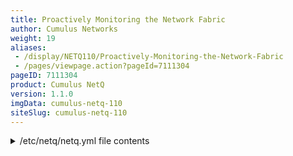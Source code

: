 ```yaml
---
title: Proactively Monitoring the Network Fabric
author: Cumulus Networks
weight: 19
aliases:
 - /display/NETQ110/Proactively-Monitoring-the-Network-Fabric
 - /pages/viewpage.action?pageId=7111304
pageID: 7111304
product: Cumulus NetQ
version: 1.1.0
imgData: cumulus-netq-110
siteSlug: cumulus-netq-110
---
```

<details>

NetQ continually and algorithmically checks for various network events
(see below) and sends real-time alerts via *NetQ Notifier* to notify
users that a network event occurs. When alerted, you can determine
precisely where the fault occurred so you can remediate quickly.

You can create filters for how to handle notifications and you can also
ignore notifications.

## <span>NetQ Notifier</span>

The NetQ Notifier's role within the NetQ suite of applications is to
deliver alerts to users through mediums such as Slack and syslog,
informing users of network events.

{{% imgOld 0 %}}

Notifications can be generated for the following network events:

  - Agent node state

  - Backend connections

  - Fan

  - License

  - NTP

  - OS

  - Port

  - PSU

  - Services

  - Temperature

When a notification arrives, what should you do next? Typically, you
could run `netq check` commands; see [Performing Network
Diagnostics](/version/cumulus-netq-110/Performing-Network-Diagnostics)
for more information. For a thorough example, read about troubleshooting
[MLAG node
failures](/version/cumulus-netq-110/Proactively-Monitoring-the-Network-Fabric/MLAG-Troubleshooting-with-NetQ).

### <span>Log Message Format</span>

Messages have the following structure:

    <timestamp> <node> <service>[PID]: <level> <type>: <message>

For example:

    2017-08-28T22:43:32.794669+00:00 spine01 netq-notifier[13232]: INFO: filter#default: BGP: leaf01 peerlink-1.4094: session state changed from failed to established

### <span>Supported Integrations</span>

NetQ supports the ability to send notifications to the following
applications:

  - **PagerDuty**: NetQ Notifier sends notifications to PagerDuty as
    PagerDuty events.  
    
    {{% imgOld 1 %}}
    
    {{%notice note%}}
    
    If NetQ generates multiple notifications, on the order of 50/second
    (which could happen when a node reboots or when one peer in an MLAG
    pair disconnects), PagerDuty does not see all these notifications.
    You may see warnings in the `netq-notifier.log` file like this:
    
        2017-09-20T20:39:48.222458+00:00 rdsq1 netq-notifier[1]: WARNING: Notifier: notifier-pagerduty: Request failed with exception: Code: 429, msg: {"status":"throttle exceeded","message":"Requests for this service are arriving too quickly.  Please retry later."}
    
    This is a known limitation in PagerDuty at this time.
    
    {{%/notice%}}

  - **Slack**: NetQ Notifier sends notifications to Slack as incoming
    webhooks for a Slack channel you configure. For example:
    
    {{% imgOld 2 %}}

  - **rsyslog:** Using `rsyslog`, NetQ Notifier sends alerts and events
    to the `/var/log/netq-notifier.log` file by default, but
    notifications can also be sent to ELK/Logstash or Splunk.
    
    {{% imgOld 3 %}}

  - **Splunk**: NetQ integrates with Splunk using `rsyslog`, a standard
    mechanism to capture log files in Linux. Splunk provides plugins to
    handle `rsyslog` inputs.
    
    {{% imgOld 4 %}}

  - **ELK/Logstash**: NetQ integrates with ELK/Logstash using `rsyslog`.
    ELK also provides plugins to handle `rsyslog` inputs.
    
    {{% imgOld 5 %}}

### <span>Configuring an Integration</span>

You need to define to which applications NetQ sends notifications. By
default, NetQ sends notifications only to `syslog`.

To configure PagerDuty or Slack, you need to edit the
`/etc/cts/netq/netq.yml` configuration file.

    cumulus@switch:~$ sudo nano /etc/cts/netq/netq.yml
     
    ...
     
    ## a) Filter notifications to integrations (Slack or PD) based on Severity,
    ## i.e., WARNING to PD, INFO to Slack
    # notifier-integrations:
    # - name: notifier-slack-channel-1
    #   type: slack
    #   webhook: "https://<slack-webhook1"
    #   severity: INFO  <==== Set the severity type here
    #   tag: "@slack-tag1"
    # - name: notifier-pagerduty
    #   type: pagerduty
    #   severity: WARNING <==== Set the severity type here
    #   api_access_key: "<API Key>"
    #   api_integration_key: "<API Integration Key>"
    #
     
    ...

You need to do some extra steps to be able to export NetQ data to
[ELK](#src-7111304_ProactivelyMonitoringtheNetworkFabric-elk) or
[Splunk](#src-7111304_ProactivelyMonitoringtheNetworkFabric-splunk) (see
below).

After you modify the NetQ configuration, you must restart the
`netq-notifier` service on the telemetry server:

    cumulus@switch:~$ sudo systemctl restart netq-notifier.service

### <span>Filtering Notifications</span>

By default, NetQ sends all notifications in response to network events.
You can filter this according to your needs.

A filter has three components, a *rule*, an *action* and *output*:

  - **Rule**: A set of conditions against which an incoming event is
    matched. If an incoming event matches the rule, the event
    information is passed to the action. The rule is a dictionary of
    key-value pairs, where the "key" is an item associated with the
    event and "value" is the value of that item. For example:  
    rule:  
    hostname: leaf01  
    ifname: swp1  
      
    If the default rule is not specified or if it is empty, a match
    always results. You can make NetQ Notifier continue matching filters
    even if a match is found, by adding *terminate\_on\_match: False* to
    the filter. Values specified in the rule are matched with those
    received in a event using [Python regular
    expressions](https://docs.python.org/2/library/re.html). NetQ also
    matches for message severity and sends a notification only if the
    event is above the given severity. Message severity levels are:
    INFO, WARNING, ERROR and CRITICAL in ascending order.

  - **Action**: The action to perform if the rule matches. The action
    takes the event provided by the rule stage and generates a message
    dictionary with a message and its severity. Multiple actions can be
    prescribed in the action list. An action is typically a Python
    function that is provided with NetQ or you can write a custom one
    yourself. If no action is provided, NetQ defaults to a generic
    handler that looks at the event, and based on that event runs the
    relevant notification function.

  - **Output**: The integrations that will receive the notification. The
    output contains the message and severity. If the output is *None*
    the notification is not sent to any integration, including `syslog`.
    If the output is empty, the message is sent only to `syslog`.
    Otherwise, the notification is sent to the list of integrations
    specified in the output list as well as to `syslog`. If ALL is
    specified, the notification is sent to all integrations.

For example, to send BGP session state notifications to particular Slack
channel, in this case, *slack-channel-BGP*, do the following:

    cumulus@switch:~$ sudo nano /etc/cts/netq/netq.yml
     
    ...
     
    ## e) Send BGP Session state notifications to particular slack channel
    ## (slack-channel-BGP), rest to another one (slack-channel-catchall)
    # notifier-filters:
    # - name: BGP slack channel
    # rule:
    # type: BgpSession
    # output:
    # - slack-channel-BGP
     
     
    ...

To drop notifications, set the output to None for the given rule in the
`/etc/cts/netq/netq.yml` file. For example, you can drop all
notifications from leaf01 by configuring the following:

    cumulus@switch:~$ sudo nano /etc/cts/netq/netq.yml
     
    ...
     
    ## b) Drop all notifications coming from a switch/host say, leaf01
    # notifier-filters:
    # - name: leaf01 drop
    #   rule:
    #     hostname: leaf01
    #   output:
    #     - None
    # - name: default
    #   rule:
    #   output:
    #     - ALL
     
    ...

### <span>Example netq.yml File</span>

<summary>/etc/netq/netq.yml file contents </summary>

    cumulus@switch:~$ cat /etc/cts/netq/netq.yml
    ## Netq configuration File.
    ## Configuration is also read from files in /etc/netq/config.d/ and have
    ## precedence over config in /etc/cts/netq/netq.yml.
    ## ----- Common configurations -----
    ## Backend Configuration for all netq agents and apps on this host.
    ##
    backend:
      server: 10.0.0.165
    #  port: 6379
    ## ----- netq-agent configurations -----
    ## Netq Agent Configuration
    ##
    ## log_level: Could be debug, info, warning or error. Default is info.
    ##
    #netq-agent:
    #  log_level: info
    ## Docker Agent Configuration
    ##
    ## docker_enable: Enable Docker monitoring. Default is True.
    ## docker_poll_period: Docker poll period in secs. Default is 15 secs.
    ##
    #docker:
    #  enable: true
    #  poll_period: 15
    ## ----- netq configurations -----
    ## Netq configuration
    ##
    ## log_level: Could be debug, info, warning or error. Default is info.
    ##
    #netqd:
    #  log_level: info
    ## ----- netq-notifier configurations -----
    ## Netq Notifier Configuration
    ##
    ## log_level: Could be debug, info, warning or error. Default is info.
    ##
    # netq-notifier:
    #  log_level: debug
    ## NetQ Notifier Filter Configuration
    ##
    ## NetQ Notifier sends notifications to integrations(syslog, slack or pagerduty)
    ## based on the events that are happening across the network.
    ## Notifications are generated based on the filters that have been specified in
    ## "notifier-filters".  NetQ Agents generate an event when something interesting
    ## happens on the host (switch or server) its running on. The Notifier is always
    ## listening for these events and once it receives an event, it makes it go
    ## through a set of filters.
    ##
    ## A filter has 3 stages:
    ## a) Rule: Defines a set of conditions against which an incoming event is
    ## matched. Input to this stage is an incoming event and the event is sent to
    ## the next stage if there is a match. If there is a match, the event
    ## information is passed to the action stage. The rule is a dictionary of
    ## key-value pairs, where the "key" is an item associated with the event and
    ## "value" is the value of that item,
    ## e.g. type: Link
    ##      hostname: leaf-01
    ##      ifname: swp1
    ## The Default rule, if none is specified or if it is empty, is to always assume
    ## a match.
    ## Notifier-filter rules are matched sequentially and we stop only when a match
    ## is found. You can make the notifier continue matching filters even if a match
    ## is found, by adding "terminate_on_match: False" to the filter.Values
    ## specified in the rule are matched with those received in a event using python
    ## regular expressions  https://docs.python.org/2/library/re.html
    ## We can also match for message severity and print messages only if it is above
    ## the given severity. Message severity levels are: INFO, WARNING, ERROR and
    ## CRITICAL in ascending order.
    ##
    ## b) Action: action to perform if the "rule" is matched.  The action stage
    ## take the event provided by the "rule" stage and generates a message
    ## dictionary with a message and its severity. Multiple actions can be
    ## prescribed in the "action" list. "action" is typically a python function that
    ## is provided with the tool or a custom one written by the user. If no action
    ## is provided, we default to a generic handler which looks at the event and
    ## based on the event runs the relevant notification function.
    ##
    ## c) output: This stage takes the message dictionary provided by the action
    ## stage and sends the message and severity to the right integration to display
    ## the message. If the output is None the message is not sent to any integration
    ## or syslog. If output is empty, the message is sent only to syslog. Else the
    ## message is sent to the list of integrations specified in the output list and
    ## syslog. If ALL is specified, the message is sent to all integrations.
    ## Integrations are defined in notifier-integrations.
    ##
    ## The config file comes with the following default filter:
    ##
    ## notifier-filters:
    ## - name: default
    ##   rule:
    ##   output:
    ##     - ALL
    ##
    ## which is an empty rule, empty action and output to all. This defaults to
    ## match all rules and then perform the default action which is to run the
    ## generic handler mentioned in the action stage above.
    ##
    ## NetQ Integration Configuration
    ##
    ## The integrations refer to the external tool where you would like to receive
    ## the notification. An integration is added as a list element to
    ## "notifier-integrations". Each integration must have a "name" and "type".
    ## Severity is optional and lets you send messages above that level to the
    ## integration. Allowed values are: INFO, WARNING, ERROR, CRITICAL in increasing
    ## order. Currently allowed "type" are "slack" and "pagerduty". You can define
    ## multiple slack or PD integrations.
    ##
    ##For Slack integration, along with a name and "type: slack", you also need to
    ## also provide the Incoming Webhook of the channel. The webhook URL for your
    ## channel can be found or created in Slack at:
    ##   Apps -> Custom Integrations -> Incoming Webhooks.
    ## Tags are optional and are strings that are attached to the end of th
    ## notification message.
    ## E.g.
    # notifier-integrations:
    # - name: notifier-slack-channel-1
    #   type: slack
    #   webhook: "https://<slack-webhook1>"
    #   severity: INFO,
    #   tag: "@slack-tag1"
    ##
    ## For pagerDuty, along with name and "type: pagerduty", you also need to
    ## provide the "api_access_key" and "api_integration_key" from Pagerduty.
    ## A unique API Access Key which can be created on your PagerDuty website at:
    ## Configuration -> API Access -> Create New API Key
    ## An 'Integration Key' can be created/found on your PagerDuty website at:
    ## Configuration -> Services -> Add New Service -> New Integration ->
    ##   Select Integration Type as 'Use our API directly: Events API v2'.
    ## E.g. pagerduty integration along with slack
    # notifier-integrations:
    # - name: notifier-slack-channel-1
    #   type: slack
    #   webhook: "https://<slack-webhook1>"
    #   severity: INFO
    #   tag: "@slack-tag1"
    # - name: notifier-pagerduty
    #   type: pagerduty
    #   severity: WARNING
    #   api_access_key: <API Key>
    #   api_integration_key: <API Integration Key>
    ##
    ## Customizing Notifications
    ## Here are some examples on how to customize your notifications:
    ##
    ## a) Filter notifications to integrations (Slack or PD) based on Severity,
    ## i.e., WARNING to PD, INFO to Slack
    # notifier-integrations:
    # - name: notifier-slack-channel-1
    #   type: slack
    #   webhook: "https://<slack-webhook1"
    #   severity: INFO  <==== Set the severity type here
    #   tag: "@slack-tag1"
    # - name: notifier-pagerduty
    #   type: pagerduty
    #   severity: WARNING <==== Set the severity type here
    #   api_access_key: "<API Key>"
    #   api_integration_key: "<API Integration Key>"
    #
    ##
    ## b) Drop all notifications coming from a switch/host say, leaf-01
    # notifier-filters:
    # - name: leaf-01 drop
    #   rule:
    #     hostname: leaf-01
    #   output:
    #     - None
    # - name: default
    #   rule:
    #   output:
    #     - ALL
    ##
    ## c) Drop all notifications coming from switches whose name starts with leaf
    # notifier-filters:
    # - name: leaf drop
    #   rule:
    #     hostname: "leaf-.*"
    #   output:
    #     - None
    # - name: default
    #   rule:
    #   output:
    #     - ALL
    ##
    ## d) Drop all notifications coming from a particular link, e.g. leaf-01 swp1
    # notifier-filters:
    # - name: leaf-01 swp1 drop
    #   rule:
    #     type: Link
    #     hostname: leaf-01
    #     ifname: swp1
    #   output:
    #     - None
    # - name: default
    #   rule:
    #   output:
    #    - ALL
    ##
    ## e) Send BGP Session state notifications to particular slack channel
    ## (slack-channel-BGP), rest to another one (slack-channel-catchall)
    # notifier-filters:
    # - name: BGP slack channel
    #   rule:
    #     type: BgpSession
    #   output:
    #     - slack-channel-BGP
    # - name: default
    #   rule:
    #   output:
    #     - slack-channel-catchall
    ##
    ## f) Send BgpSession notifications based on severity to different slack channels
    # notifier-filters:
    # - name: BGP severity slack channel
    #   rule:
    #     type: BgpSession
    #     severity: WARNING
    #   output:
    #     - slack-channel-BGP-info
    # - name: default
    #   rule:
    #   output:
    #     - slack-channel-catchall
    ##
    ## g) Drop all temperature related alerts
    # notifier-filters:
    # - name: temp drop
    #   rule:
    #     type: Temp
    #   output:
    #     - None
    # - name: default
    #   rule:
    #   output:
    #     - ALL
    notifier-filters:
      - name: default
        rule:
        output:
          - ALL

### <span id="src-7111304_ProactivelyMonitoringtheNetworkFabric-elk" class="confluence-anchor-link"></span><span>Exporting to ELK</span>

To export NetQ Notifier data to ELK via Logstash, on the host running
the NetQ Telemetry Server and NetQ Notifier, configure the notifier to
send the logs to a Logstash instance. In the following example, Logstash
is on a host with the IP address 192.168.50.30, using port 51414:

    # rsyslog - logstash configuration 
    sed -i '/$netq_notifier_log/a if $programname == "netq-notifier" then @@192.168.50.30:51414' /etc/rsyslog.d\
    /50-netq-notifier.conf

Then restart `rsyslog`:

    root@ts_host:~# systemctl restart rsyslog

On the server running Logstash, create a file in `/etc/logstash/conf.d/`
called `notifier_logstash.conf`, and paste in the following text, using
the IP address and port you specified earlier:

    root@ts_host:~# vi /etc/logstash/conf.d/notifier_logstash.conf
     
    input {
        syslog {
            type => syslog
            port => 51414                                                                
        }
    }
    output {
        file {
            path => "/tmp/logstash_notifier.log"                                                                                  
        }
    }

Then restart Logstash:

    root@logstash_host:~# systemctl restart logstash

NetQ Notifier logs now appear in `/tmp/logstash_notifier.log` on the
Logstash host.

### <span id="src-7111304_ProactivelyMonitoringtheNetworkFabric-splunk" class="confluence-anchor-link"></span><span>Exporting to Splunk</span>

To export NetQ Notifier data to Splunk, on the host running the NetQ
Telemetry Server and NetQ Notifier, configure the notifier to send the
logs to Splunk. In the following example, Splunk is on a host with the
IP address 192.168.50.30, using port 51414:

    # rsyslog - splunk configuration 
    sed -i ‘/$netq_notifier_log/a if $programname == “netq-notifier” then @@192.168.50.30:51415’ /etc/rsyslog.d\
    /50-netq-notifier.conf

Then restart `rsyslog`:

    root@ts_host:~# systemctl restart rsyslog

To configure Splunk, do the following:

1.  In Splunk in a browser, choose **Add Data** \> **monitor** \>
    **TCP** \> **Port**, and set it to *51415*.

2.  Click **Next**, then choose **Source Type (syslog)** \> **Review**
    \> **Done**.

NetQ Notifier messages now appear in Splunk.

### <span>Precisely Locating an Issue on the Network</span>

NetQ helps you locate exactly where you have an issue on your network.
Use `netq check` or `netq trace` to locate a fault, then run `netq show
changes` to see what could have caused it.

For example, checking the state of the VLANs on your network, you can
see where some nodes have mismatched VLANs with their peers:

<table>
<colgroup>
<col style="width: 100%" />
</colgroup>
<tbody>
<tr class="odd">
<td><p><code>cumulus@leaf01:~$ netq check vlan </code><br />
<code>Checked Nodes: 25, Checked Links: 775, Failed Nodes: 3, Failed Links: 6 Vlan and/or PVID mismatch found on following links </code><br />
<code>Hostname Interface Vlans Peer Peer Interface Peer Vlans Error</code><br />
<code>-------- ----------- ----------------- ------- ---------------- ----------------- -----------------</code><br />
<code>server01 torbond1 103-106,1000-1005 leaf02 hostbond2 101-106,1000-1005 VLAN set Mismatch</code><br />
<code>server01 torbond1 103-106,1000-1005 leaf01 hostbond2 101-106,1000-1005 VLAN set Mismatch</code><br />
<code>server02 torbond1 102-106,1000-1005 leaf02 hostbond3 101-106,1000-1005 VLAN set Mismatch</code><br />
<code>server02 torbond1 102-106,1000-1005 leaf01 hostbond3 101-106,1000-1005 VLAN set Mismatch</code><br />
<code>server03 torbond1 102-106,1000-1005 leaf04 hostbond2 101-106,1000-1005 VLAN set Mismatch</code><br />
<code>server03 torbond1 102-106,1000-1005 leaf03 hostbond2 101-106,1000-1005 VLAN set Mismatch</code></p></td>
</tr>
</tbody>
</table>

### <span id="src-7111304_ProactivelyMonitoringtheNetworkFabric-ntp" class="confluence-anchor-link"></span><span>Detecting Out of Sync Nodes</span>

NetQ 1.1 has added commands to assist in determining if any nodes are
out of sync. Use `netq check ntp` to determine if any nodes are out of
sync, and `netq show services ntp` and `netq show ntp` to review the
records:

    cumulus@switch:~$ netq check ntp
    Total Nodes: 18, Checked Nodes: 18, Rotten Nodes: 7, Unknown Nodes: 0, failed NTP Nodes: 8
    Hostname        NTP Sync    Connect Time
    --------------  ----------  -------------------
    act-5712-12     Rotten      2017-09-01 09:15:30
    act-6712-06     Rotten      2017-09-01 09:16:02
    act-7712-04     Rotten      2017-09-01 09:16:05
    cel-smallxp-13  no          2017-08-26 01:15:00
    dell-s4000-10   Rotten      2017-09-01 09:14:53
    dell-s6000-22   Rotten      2017-09-01 09:15:29
    mlx-2410-02     Rotten      2017-09-01 09:16:23
    qct-ly8-04      Rotten      2017-09-01 09:14:56

    cumulus@switch:~$ netq show services ntp
    Matching services records are:
    Node             Service      PID  VRF      Enabled    Active    Monitored    Status    Up Time    Last Changed
    ---------------  ---------  -----  -------  ---------  --------  -----------  --------  ---------  --------------
    leaf01           ntp          913  default  yes        yes       no           ok        2h ago     2h ago
    leaf02           ntp          911  default  yes        yes       no           ok        2h ago     2h ago
    leaf03           ntp          909  default  yes        yes       no           ok        2h ago     2h ago
    leaf04           ntp          910  default  yes        yes       no           ok        2h ago     2h ago
    oob-mgmt-server  ntp          729  default  yes        yes       no           ok        2h ago     2h ago
    spine01          ntp          909  default  yes        yes       no           ok        2h ago     2h ago
    spine02          ntp          909  default  yes        yes       no           ok        2h ago     2h ago

    cumulus@switch:~$ netq show ntp
    Hostname        NTP Sync    Current Server    Stratum
    --------------  ----------  ----------------  ---------
    act-5712-12     -           -                 -
    act-6712-06     -           -                 -
    act-7712-04     -           -                 -
    cel-bs01-fc1    yes         chimera.buffero   2
    cel-bs01-fc2    yes         104.156.99.226    2
    cel-bs01-fc4    yes         104.156.99.226    2
    cel-bs01-lc101  yes         chimera.buffero   2
    cel-bs01-lc102  yes         secure.visionne   2
    cel-bs01-lc201  yes         chimera.buffero   2
    cel-bs01-lc202  yes         secure.visionne   2
    cel-bs01-lc301  yes         chimera.buffero   2
    cel-bs01-lc401  yes         104.156.99.226    2
    cel-bs01-lc402  yes         chimera.buffero   2
    cel-smallxp-13  no          -                 16
    dell-s4000-10   -           -                 -
    dell-s6000-22   -           -                 -
    mlx-2410-02     -           -                 -
    qct-ly8-04      -           -                 -
    {code}

{{%notice warning%}}

These commands require `systemd` in order to run correctly.

{{%/notice%}}

## <span>Extending NetQ with Custom Services Using curl</span>

You can extend NetQ to monitor parameters beyond what it monitors by
default. For example, you can create a service that runs a series of
pings to a known host or between two known hosts to ensure that
connectivity is valid. Or you can create a service that curls a URL and
sends the output to `/dev/null`. This method works with the [NetQ time
machine](Performing-Network-Diagnostics.html#src-7111314_PerformingNetworkDiagnostics-time_machine)
capability regarding `netq show services`.

1.  As the sudo user on a node running the NetQ agent, edit the
    `/etc/netq/config.d/netq-agent-commands.yml` file.

2.  Create the custom service. In the example below, the new service is
    called *web*. You need to specify:
    
      - The *period* in seconds.
    
      - The *key* that identifies the name of the service.
    
      - The command will *run* always. If you do not specify *always*
        here, you must enable the service manually using `systemctl`.
    
      - The *command* to run. In this case we are using `curl` to ping a
        web server.
    
    <!-- end list -->
    
        cumulus@leaf01:~$ sudo vi /etc/netq/config.d/netq-agent-commands.yml 
         
        user-commands:
          - service: 'misc'
            commands:
              - period: "60"
                key: "config-interfaces"
                command: "/bin/cat /etc/network/interfaces"
              - period: "60"
                key: "config-ntp"
                command: "/bin/cat /etc/ntp.conf"
          - service: "zebra"
            commands:
              - period: "60"
                key: "config-quagga"
                command: ["/usr/bin/vtysh", "-c", "show running-config"]
         
          - service: "web"
            commands:
              - period: "60"
                key: "webping"
                run: "always"
                command: ['/usr/bin/curl https://cumulusnetworks.com/ -o /dev/null']

3.  After you save and close the file, restart the NetQ agent:
    
        cumulus@leaf01:~$ netq config agent restart

4.  You can verify the command is running by checking the
    `/var/run/netq-agent-running.json` file:
    
        cumulus@leaf01:~$ cat /var/run/netq-agent-running.json
        {"commands": [{"service": "smond", "always": false, "period": 30, "callback": {}, "command": "/usr/sbin/smonctl -j", "key": "smonctl-json"}, {"service": "misc", "always": false, "period": 30, "callback": {}, "command": "/usr/sbin/switchd -lic", "key": "cl-license"}, {"service": "misc", "always": false, "period": 30, "callback": {}, "command": null, "key": "ports"}, {"service": "misc", "always": false, "period": 60, "callback": null, "command": "/bin/cat /etc/network/interfaces", "key": "config-interfaces"}, {"service": "misc", "always": false, "period": 60, "callback": null, "command": "/bin/cat /etc/ntp.conf", "key": "config-ntp"}, {"service": "lldpd", "always": false, "period": 30, "callback": {}, "command": "/usr/sbin/lldpctl -f json", "key": "lldp-neighbor-json"}, {"service": "mstpd", "always": false, "period": 15, "callback": {}, "command": "/sbin/mstpctl showall json", "key": "mstpctl-bridge-json"}], "backend": {"server": "10.0.0.165"}}

5.  And you can see the service is running on the host when you run
    `netq show services`:
    
        cumulus@leaf01:~$ netq show services web

## <span>Exporting NetQ Data</span>

Data from the NetQ Telemetry Server can be exported in a number of ways.
First, you can use the `json` option to output check and show commands
to JSON format for parsing in other applications.

For example, you can check the state of BGP on your network with `netq
check bgp`:

    cumulus@leaf01:~$ netq check bgp 
    Total Nodes: 25, Failed Nodes: 2, Total Sessions: 228 , Failed Sessions: 2,
    Node       Peer Name  Peer Hostname Reason       Time 
    ---------- ---------- ------------- ------------ ------- 
    exit01     swp6.2     spine01       Rotten Agent 15h ago 
    spine01    swp3.2     exit01        Idle         15h ago

When you show the output in JSON format, this same command looks like
this:

    cumulus@leaf01:~$ netq check bgp json 
    {
        "failedNodes": [
            {
                "node": "exit-1", 
                "reason": "Idle", 
                "peerId": "firewall-1", 
                "neighbor": "swp6.2", 
                "time": "15h ago"
            }, 
            {
                "node": "firewall-1", 
                "reason": "Idle", 
                "peerId": "exit-1", 
                "neighbor": "swp3.2", 
                "time": "15h ago"
            }
        ], 
        "summary": {
            "checkedNodeCount": 25, 
            "failedSessionCount": 2, 
            "failedNodeCount": 2, 
            "totalSessionCount": 228
        }
    }

<article id="html-search-results" class="ht-content" style="display: none;">

</article>

<footer id="ht-footer">

</footer>

</details>
